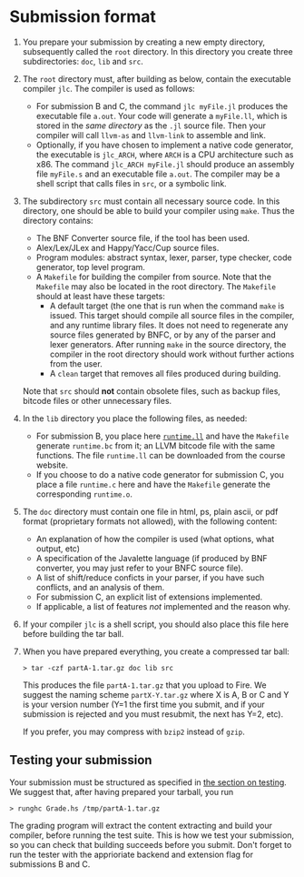 Submission format
=================

1. You prepare your submission by creating a new empty directory, subsequently
   called the `root` directory. In this directory you create three
   subdirectories: `doc`, `lib` and `src`.
2. The `root` directory must, after building as below, contain the executable
   compiler `jlc`. The compiler is used as follows:
    * For submission B and C, the command `jlc myFile.jl` produces the
      executable file `a.out`. Your code will generate a `myFile.ll`, which is
      stored in the *same directory* as the `.jl` source file. Then your
      compiler will call `llvm-as` and `llvm-link` to assemble and link.
    * Optionally, if you have chosen to implement a native code generator, the
      executable is `jlc_ARCH`, where `ARCH` is a CPU architecture such as x86.
      The command `jlc_ARCH myFile.jl` should produce an assembly file
      `myFile.s` and an executable file `a.out`.
    The compiler may be a shell script that calls files in `src`, or a symbolic
    link.
3. The subdirectory `src` must contain all necessary source code. In this
   directory, one should be able to build your compiler using `make`. Thus the
   directory contains:
    * The BNF Converter source file, if the tool has been used.
    * Alex/Lex/JLex and Happy/Yacc/Cup source files.
    * Program modules: abstract syntax, lexer, parser, type checker, code
      generator, top level program.
    * A `Makefile` for building the compiler from source. Note that the
      `Makefile` may also be located in the root directory. The `Makefile`
      should at least have these targets:
        * A default target (the one that is run when the command `make` is
          issued. This target should compile all source files in the compiler,
          and any runtime library files. It does not need to regenerate any
          source files generated by BNFC, or by any of the parser and lexer
          generators. After running `make` in the source directory, the compiler
          in the root directory should work without further actions from the
          user.
        * A `clean` target that removes all files produced during building.

    Note that `src` should **not** contain obsolete files, such as backup files,
    bitcode files or other unnecessary files.

3. In the `lib` directory you place the following files, as needed:
    * For submission B, you place here [`runtime.ll`](/files/runtime.ll) and
      have the `Makefile` generate `runtime.bc` from it; an LLVM bitcode file
      with the same functions. The file `runtime.ll` can be downloaded from the
      course website.
    * If you choose to do a native code generator for submission C, you place a
      file `runtime.c` here and have the `Makefile` generate the corresponding
      `runtime.o`.
4. The `doc` directory must contain one file in html, ps, plain ascii, or pdf
   format (proprietary formats not allowed), with the following content:
    * An explanation of how the compiler is used (what options, what output,
      etc)
    * A specification of the Javalette language (if produced by BNF converter,
      you may just refer to your BNFC source file).
    * A list of shift/reduce conficts in your parser, if you have such
      conflicts, and an analysis of them.
    * For submission C, an explicit list of extensions implemented.
    * If applicable, a list of features *not* implemented and the reason why.
5. If your compiler `jlc` is a shell script, you should also place this file
   here before building the tar ball.
6. When you have prepared everything, you create a compressed tar ball:

    ```
    > tar -czf partA-1.tar.gz doc lib src
    ```

    This produces the file `partA-1.tar.gz` that you upload to Fire.  We suggest
    the naming scheme `partX-Y.tar.gz` where X is A, B or C and Y is your
    version number (Y=1 the first time you submit, and if your submission is
    rejected and you must resubmit, the next has Y=2, etc).

    If you prefer, you may compress with `bzip2` instead of `gzip`.


Testing your submission
-----------------------

Your submission must be structured as specified in [the section on
testing](#testing). We suggest that, after having prepared your tarball, you
run

```
> runghc Grade.hs /tmp/partA-1.tar.gz
```

The grading program will extract the content extracting and build your compiler,
before running the test suite. This is how we test your submission, so you can
check that building succeeds before you submit. Don't forget to run the tester
with the apprioriate backend and extension flag for submissions B and C.
